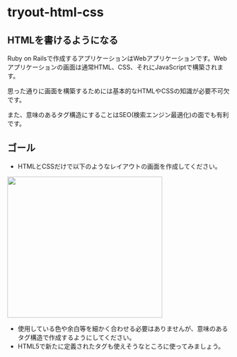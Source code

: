 # tryout-html-css

## HTMLを書けるようになる

Ruby on Railsで作成するアプリケーションはWebアプリケーションです。Webアプリケーションの画面は通常HTML、CSS、それにJavaScriptで構築されます。

思った通りに画面を構築するためには基本的なHTMLやCSSの知識が必要不可欠です。

また、意味のあるタグ構造にすることはSEO(検索エンジン最適化)の面でも有利です。

## ゴール

* HTMLとCSSだけで以下のようなレイアウトの画面を作成してください。

<img src="https://tryout.sonicgarden.jp/assets/html_css_sample.png" alt="" width="350" height="320">

* 使用している色や余白等を細かく合わせる必要はありませんが、意味のあるタグ構造で作成するようにしてください。
* HTML5で新たに定義されたタグも使えそうなところに使ってみましょう。
